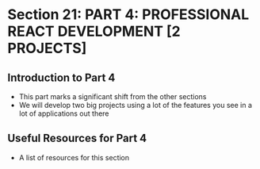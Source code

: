 # Section 21: PART 4: PROFESSIONAL REACT DEVELOPMENT [2 PROJECTS]

## Introduction to Part 4
- This part marks a significant shift from the other sections 
- We will develop two big projects using a lot of the features you see in a lot of applications out there 

## Useful Resources for Part 4
- A list of resources for this section 
